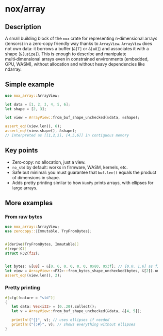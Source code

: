 # nox/array

## Description
A small building block of the `nox` crate for representing n‑dimensional arrays (tensors) in a zero‑copy friendly way thanks to `ArrayView`.
`ArrayView` does not own data: it borrows a buffer (`&[T]` or `&[u8]`) and associates it with a shape (`&[usize]`). This is enough to describe and manipulate multi‑dimensional arrays even in constrained environments (embedded, GPU, WASM), without allocation and without heavy dependencies like ndarray.

## Simple example
```rust
use nox_array::ArrayView;

let data = [1, 2, 3, 4, 5, 6];
let shape = [2, 3];

let view = ArrayView::from_buf_shape_unchecked(&data, &shape);

assert_eq!(view.len(), 6);
assert_eq!(view.shape(), &shape);
// Interpreted as [[1,2,3], [4,5,6]] in contiguous memory
```

## Key points
- Zero‑copy: no allocation, just a view.
- `no_std` by default: works in firmware, WASM, kernels, etc.
- Safe but minimal: you must guarantee that `buf.len()` equals the product of dimensions in shape.
- Adds pretty printing similar to how `NumPy` prints arrays, with ellipses for large arrays.

## More examples

### From raw bytes
```rust
use nox_array::ArrayView;
use zerocopy::{Immutable, TryFromBytes};


#[derive(TryFromBytes, Immutable)]
#[repr(C)]
struct F32(f32);


let bytes: &[u8] = &[0, 0, 0, 0, 0, 0, 0x80, 0x3f]; // [0.0, 1.0] as f32 LE
let view = ArrayView::<F32>::from_bytes_shape_unchecked(bytes, &[2]).unwrap();
assert_eq!(view.len(), 2);
```

### Pretty printing
```rust
#[cfg(feature = "std")]
{
   let data: Vec<i32> = (0..20).collect();
   let v = ArrayView::from_buf_shape_unchecked(&data, &[4, 5]);

   println!("{}", v); // uses ellipses if needed
   println!("{:#}", v); // shows everything without ellipses
}
```
